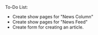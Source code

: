 To-Do List:

- Create show pages for "News Column"
- Create show pages for "News Feed"
- Create form for creating an article. 

